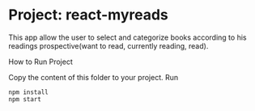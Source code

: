 # Project: react-myreads



This app allow the user to select and categorize books according to his readings prospective(want to read, currently reading, read).

How to Run Project

Copy the content of this folder to your project. Run
```
npm install
npm start
```
